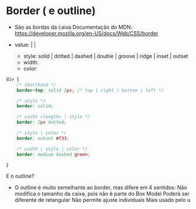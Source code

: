 # Border ( e outline)

* São as bordas da caixa
  Documentação do MDN: https://developer.mozilla.org/en-US/docs/Web/CSS/border

- value: <border-style> | <border-width> | <border-color>
    - style: solid | dotted | dashed | double | groove | ridge | inset | outset 
    - width: <length>
    - color: <color>

```css
div {
	/* shorthand */
	border-top: solid 2px; /* top | right | bottom | left */

	/* style */
	border: solid;

	/* width <length> | style */
	border: 2px dotted;

	/* style | color */
	border: outset #f33;

	/* width | style | color */
	border: medium dashed green;

}
```

E o outline?
- O outline é muito semelhante ao border, mas difere em 4 sentidos:
    Não modifica o tamanho da caixa, pois não é parte do Box Model
    Poderá ser diferente de retangular
    Não permite ajuste individuais
    Mais usado pelo u 